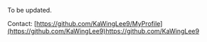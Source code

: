 To be updated.


Contact:
[https://github.com/KaWingLee9/MyProfile](https://github.com/KaWingLee9)https://github.com/KaWingLee9
